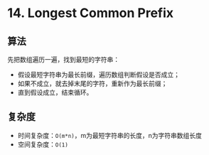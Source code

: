 # 14. Longest Common Prefix
## 算法
先把数组遍历一遍，找到最短的字符串：
- 假设最短字符串为最长前缀，遍历数组判断假设是否成立；
- 如果不成立，就去掉末尾的字符，重新作为最长前缀；
- 直到假设成立，结束循环。

## 复杂度
- 时间复杂度：`O(m*n)`，m为最短字符串的长度，n为字符串数组长度
- 空间复杂度：`O(1)`


